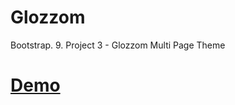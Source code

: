 # Glozzom
Bootstrap. 9. Project 3 - Glozzom Multi Page Theme
<h1><a href="https://drakeif.github.io/Glozzom/" target="_blank">Demo</a></h1>
